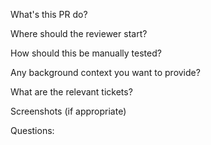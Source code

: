 What's this PR do?


Where should the reviewer start?


How should this be manually tested?


Any background context you want to provide?


What are the relevant tickets?


Screenshots (if appropriate)


Questions:
